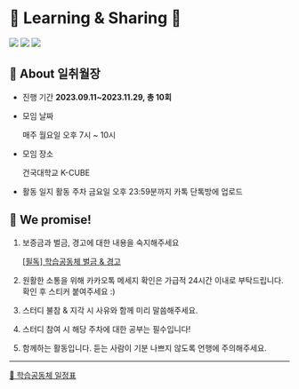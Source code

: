 # 🌻 Learning & Sharing 🌻
![](https://img.shields.io/badge/HTML5-E34F26?style=flat&logo=HTML5&logoColor=white)
![](https://img.shields.io/badge/CSS3-1572B6?style=flat&logo=CSS3&logoColor=white)
![](https://img.shields.io/badge/JavaScript-F7DF1E?style=flat&logo=JavaScript&logoColor=white)
## 🌱 About 일취월장
- 진행 기간
    **2023.09.11~2023.11.29, 총 10회**

- 모임 날짜

    매주 월요일 오후 7시 ~ 10시
- 모임 장소

  건국대학교 K-CUBE

- 활동 일지
  활동 주차 금요일 오후 23:59분까지 카톡 단톡방에 업로드

## 🌳 We promise!

1. 보증금과 벌금, 경고에 대한 내용을 숙지해주세요
    
    [[필독] 학습공동체 벌금 & 경고](https://www.notion.so/ccedd5664da84123aaaaef6aa858486e?pvs=21)
    
2. 원활한 소통을 위해 카카오톡 메세지 확인은 가급적 24시간 이내로 부탁드립니다. 확인 후 스티커 붙여주세요 :)
3. 스터디 불참 & 지각 시 사유와 함께 미리 말씀해주세요.
4. 스터디 참여 시 해당 주차에 대한 공부는 필수입니다! 
5. 함께하는 활동입니다. 듣는 사람이 기분 나쁘지 않도록 언행에 주의해주세요.

---

[📅 학습공동체 일정표](2023-2%20Learning%20&%20Sharing%20b46a27e6dc2f49cc8ba5c43da773a502/%F0%9F%93%85%20%E1%84%92%E1%85%A1%E1%86%A8%E1%84%89%E1%85%B3%E1%86%B8%E1%84%80%E1%85%A9%E1%86%BC%E1%84%83%E1%85%A9%E1%86%BC%E1%84%8E%E1%85%A6%20%E1%84%8B%E1%85%B5%E1%86%AF%E1%84%8C%E1%85%A5%E1%86%BC%E1%84%91%E1%85%AD%202f7e7ab224de437a8cae21b59163693b.csv)
